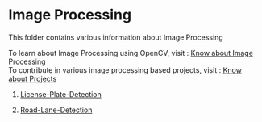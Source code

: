 # Image Processing

This folder contains various information about Image Processing 

To learn about Image Processing using OpenCV, visit : [Know about Image Processing](https://github.com/dishamodi0910/MindWave/tree/ImageProcessing/ImageProcessing/Concepts_Code) <br>
To contribute in various image processing based projects, visit : [Know about Projects](https://github.com/dishamodi0910/MindWave/tree/ImageProcessing/ImageProcessing/Projects)



1. [License-Plate-Detection](https://github.com/dishamodi0910/MindWave/tree/ImageProcessing/ImageProcessing/Projects/LicensePlateDetection)

2. [Road-Lane-Detection](https://github.com/dishamodi0910/MindWave/tree/ImageProcessing/ImageProcessing/Projects/RoadLaneDetection)

